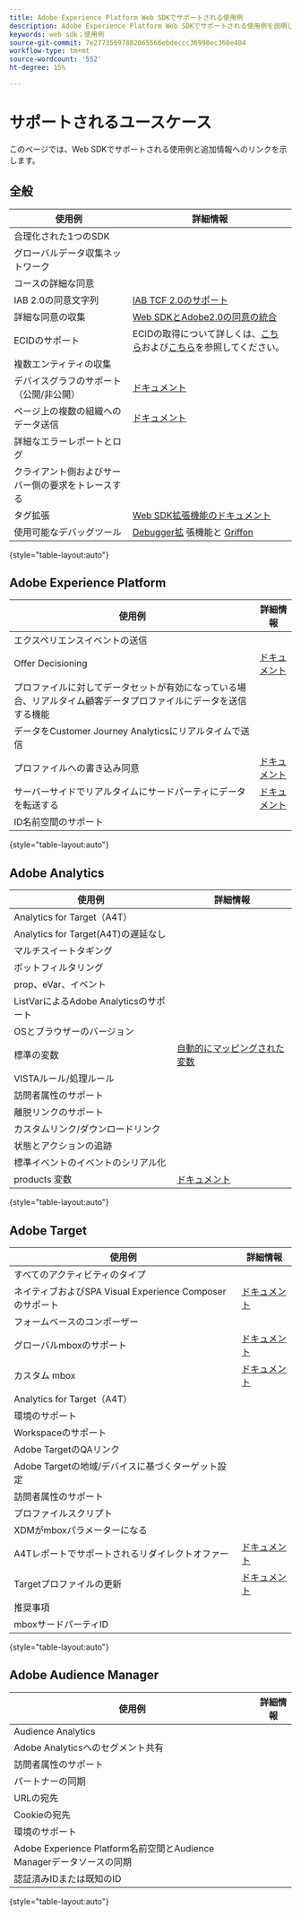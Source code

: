 ```yaml
---
title: Adobe Experience Platform Web SDKでサポートされる使用例
description: Adobe Experience Platform Web SDKでサポートされる使用例を説明します。
keywords: web sdk；使用例
source-git-commit: 7e27735697882065566ebdeccc36998ec368e404
workflow-type: tm+mt
source-wordcount: '552'
ht-degree: 15%

---
```



# サポートされるユースケース

このページでは、Web SDKでサポートされる使用例と追加情報へのリンクを示します。

## 全般

| 使用例 | 詳細情報 |
| --- | --- |
| 合理化された1つのSDK |  |
| グローバルデータ収集ネットワーク |  |
| コースの詳細な同意 |  |
| IAB 2.0の同意文字列 | [IAB TCF 2.0のサポート](https://experienceleague.adobe.com/docs/experience-platform/edge/consent/iab-tcf/overview.html?lang=en#consent) |
| 詳細な同意の収集 | [Web SDKとAdobe2.0の同意の統合](https://experienceleague.adobe.com/docs/experience-platform/landing/governance-privacy-security/consent/adobe/sdk.html#prerequisites) |
| ECIDのサポート | ECIDの取得について詳しくは、[こちら](https://experienceleague.adobe.com/docs/experience-platform/edge/identity/overview.html?lang=en#first-party-identity)および[こちら](https://experienceleague.adobe.com/docs/experience-platform/edge/extension/accessing-the-ecid.html?lang=en#extension)を参照してください。 |
| 複数エンティティの収集 |  |
| デバイスグラフのサポート（公開/非公開） | [ドキュメント](https://experienceleague.adobe.com/docs/analytics/components/cda/device-graph.html?lang=en) |
| ページ上の複数の組織へのデータ送信 | [ドキュメント](https://experienceleague.adobe.com/docs/experience-platform/edge/fundamentals/interacting-with-multiple-properties.html?lang=en#fundamentals) |
| 詳細なエラーレポートとログ |  |
| クライアント側およびサーバー側の要求をトレースする |  |
| タグ拡張 | [Web SDK拡張機能のドキュメント](../../tags/extensions/web/sdk/overview.md) |
| 使用可能なデバッグツール | [Debugger拡](https://experienceleague.adobe.com/docs/debugger-learn/tutorials/experience-platform-debugger/introduction-to-the-experience-platform-debugger.html?lang=en) 張機能と [Griffon](https://aep-sdks.gitbook.io/docs/beta/project-griffon) |

{style=&quot;table-layout:auto&quot;}

## Adobe Experience Platform

| 使用例 | 詳細情報 |
| --- | --- |
| エクスペリエンスイベントの送信 |  |
| Offer Decisioning | [ドキュメント](https://experienceleague.adobe.com/docs/experience-platform/edge/personalization/offer-decisioning/offer-decisioning-overview.html?lang=en#personalization) |
| プロファイルに対してデータセットが有効になっている場合、リアルタイム顧客データプロファイルにデータを送信する機能 |  |
| データをCustomer Journey Analyticsにリアルタイムで送信 |  |
| プロファイルへの書き込み同意 | [ドキュメント](https://experienceleague.adobe.com/docs/experience-platform/landing/governance-privacy-security/consent/adobe/sdk.html?lang=en) |
| サーバーサイドでリアルタイムにサードパーティにデータを転送する | [ドキュメント](../../tags/ui/event-forwarding/overview.md) |
| ID名前空間のサポート |  |

{style=&quot;table-layout:auto&quot;}

## Adobe Analytics

| 使用例 | 詳細情報 |
| --- | --- |
| Analytics for Target（A4T） |  |
| Analytics for Target(A4T)の遅延なし |  |
| マルチスイートタギング |  |
| ボットフィルタリング |  |
| prop、eVar、イベント |  |
| ListVarによるAdobe Analyticsのサポート |  |
| OSとブラウザーのバージョン |  |
| 標準の変数 | [自動的にマッピングされた変数](https://experienceleague.adobe.com/docs/experience-platform/edge/data-collection/adobe-analytics/automatically-mapped-vars.html?lang=en#data-collection) |
| VISTAルール/処理ルール |  |
| 訪問者属性のサポート |  |
| 離脱リンクのサポート |  |
| カスタムリンク/ダウンロードリンク |  |
| 状態とアクションの追跡 |  |
| 標準イベントのイベントのシリアル化 |  |
| products 変数 | [ドキュメント](https://experienceleague.adobe.com/docs/experience-platform/edge/data-collection/collect-commerce-data.html?lang=en#actions-related-to-products) |

{style=&quot;table-layout:auto&quot;}

## Adobe Target

| 使用例 | 詳細情報 |
| --- | --- |
| すべてのアクティビティのタイプ |  |
| ネイティブおよびSPA Visual Experience Composerのサポート | [ドキュメント](https://experienceleague.adobe.com/docs/experience-platform/edge/personalization/adobe-target/spa-implementation.html?lang=en#personalization) |
| フォームベースのコンポーザー |  |
| グローバルmboxのサポート | [ドキュメント](https://experienceleague.adobe.com/docs/experience-platform/edge/personalization/rendering-personalization-content.html?lang=en#automatically-rendering-content) |
| カスタム mbox | [ドキュメント](https://experienceleague.adobe.com/docs/experience-platform/edge/personalization/rendering-personalization-content.html?lang=en#manually-rendering-content) |
| Analytics for Target（A4T） |  |
| 環境のサポート |  |
| Workspaceのサポート |  |
| Adobe TargetのQAリンク |  |
| Adobe Targetの地域/デバイスに基づくターゲット設定 |  |
| 訪問者属性のサポート |  |
| プロファイルスクリプト |  |
| XDMがmboxパラメーターになる |  |
| A4Tレポートでサポートされるリダイレクトオファー | [ドキュメント](https://experienceleague.adobe.com/docs/target/using/experiences/offers/offer-redirect.html?lang=en) |
| Targetプロファイルの更新 | [ドキュメント](https://experienceleague.adobe.com/docs/experience-platform/edge/personalization/adobe-target/target-overview.html?lang=en#single-profile-update) |
| 推奨事項 |  |
| mboxサードパーティID |  |

{style=&quot;table-layout:auto&quot;}

## Adobe Audience Manager

| 使用例 | 詳細情報 |
| --- | --- |
| Audience Analytics |  |
| Adobe Analyticsへのセグメント共有 |  |
| 訪問者属性のサポート |  |
| パートナーの同期 |  |
| URLの宛先 |  |
| Cookieの宛先 |  |
| 環境のサポート |  |
| Adobe Experience Platform名前空間とAudience Managerデータソースの同期 |  |
| 認証済みIDまたは既知のID |  |

{style=&quot;table-layout:auto&quot;}
